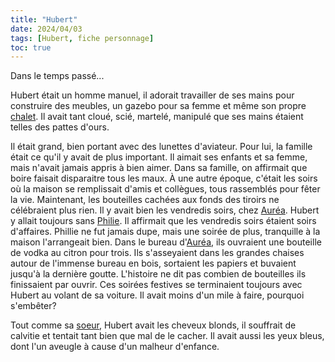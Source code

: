 ```yaml
---
title: "Hubert"
date: 2024/04/03
tags: [Hubert, fiche personnage]
toc: true
---
```


Dans le temps passé...

Hubert était un homme manuel, il adorait travailler de ses mains pour construire des meubles, un gazebo pour sa femme et même son propre [chalet](https://cgermain97.github.io/Feu-de-Foret/posts/chalet/). Il avait tant cloué, scié, martelé, manipulé que ses mains étaient telles des pattes d'ours.  

Il était grand, bien portant avec des lunettes d'aviateur. Pour lui, la famille était ce qu'il y avait de plus important. Il aimait ses enfants et sa femme, mais n'avait jamais appris à bien aimer. Dans sa famille, on affirmait que boire faisait disparaitre tous les maux. À une autre époque, c'était les soirs où la maison se remplissait d'amis et collègues, tous rassemblés pour fêter la vie. Maintenant, les bouteilles cachées aux fonds des tiroirs ne célébraient plus rien. Il y avait bien les vendredis soirs, chez [Auréa](https://cgermain97.github.io/Feu-de-Foret/posts/Auréa/). Hubert y allait toujours sans [Philie](https://cgermain97.github.io/Feu-de-Foret/posts/Philie/). Il affirmait que les vendredis soirs étaient soirs d'affaires. Phillie ne fut jamais dupe, mais une soirée de plus, tranquille à la maison l'arrangeait bien. Dans le bureau d'[Auréa](https://cgermain97.github.io/Feu-de-Foret/posts/Auréa/), ils ouvraient une bouteille de vodka au citron pour trois. Ils s'asseyaient dans les grandes chaises autour de l'immense bureau en bois, sortaient les papiers et buvaient jusqu'à la dernière goutte. L'histoire ne dit pas combien de bouteilles ils finissaient par ouvrir. Ces soirées festives se terminaient toujours avec Hubert au volant de sa voiture. Il avait moins d'un mile à faire, pourquoi s'embêter?

Tout comme sa [soeur](https://cgermain97.github.io/Feu-de-Foret/posts/Auréa/), Hubert avait les cheveux blonds, il souffrait de calvitie et tentait tant bien que mal de le cacher. Il avait aussi les yeux bleus, dont l'un aveugle à cause d'un malheur d'enfance.
